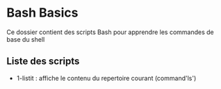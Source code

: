 # Bash Basics

Ce dossier contient des scripts Bash pour apprendre les commandes de base du shell 

## Liste des scripts

- 1-listit : affiche le contenu du repertoire courant (command'ls')
